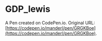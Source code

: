 # GDP_lewis

A Pen created on CodePen.io. Original URL: [https://codepen.io/manderl/pen/GRGKBoe](https://codepen.io/manderl/pen/GRGKBoe).


